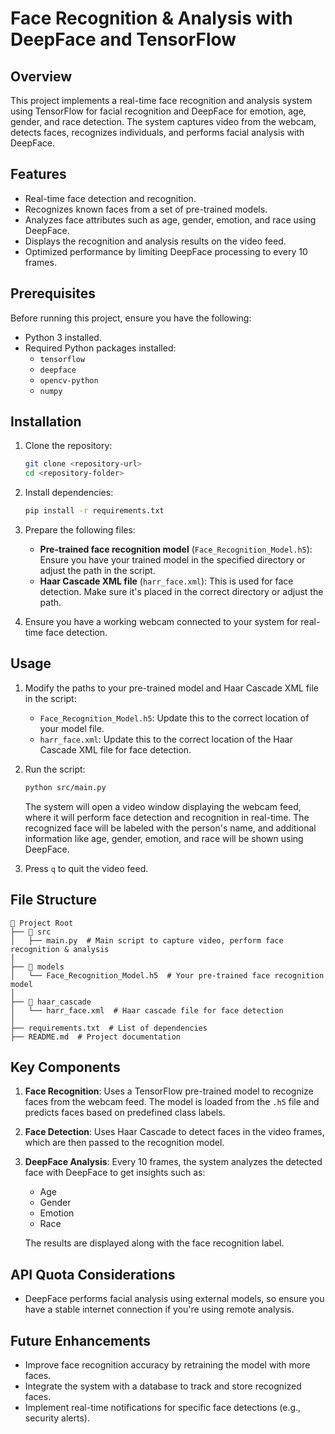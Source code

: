 # Face Recognition & Analysis with DeepFace and TensorFlow

## Overview
This project implements a real-time face recognition and analysis system using TensorFlow for facial recognition and DeepFace for emotion, age, gender, and race detection. The system captures video from the webcam, detects faces, recognizes individuals, and performs facial analysis with DeepFace.

## Features
- Real-time face detection and recognition.
- Recognizes known faces from a set of pre-trained models.
- Analyzes face attributes such as age, gender, emotion, and race using DeepFace.
- Displays the recognition and analysis results on the video feed.
- Optimized performance by limiting DeepFace processing to every 10 frames.

## Prerequisites
Before running this project, ensure you have the following:
- Python 3 installed.
- Required Python packages installed:
  - `tensorflow`
  - `deepface`
  - `opencv-python`
  - `numpy`
  
## Installation
1. Clone the repository:
   ```bash
   git clone <repository-url>
   cd <repository-folder>
   ```

2. Install dependencies:
   ```bash
   pip install -r requirements.txt
   ```

3. Prepare the following files:
   - **Pre-trained face recognition model** (`Face_Recognition_Model.h5`): Ensure you have your trained model in the specified directory or adjust the path in the script.
   - **Haar Cascade XML file** (`harr_face.xml`): This is used for face detection. Make sure it's placed in the correct directory or adjust the path.

4. Ensure you have a working webcam connected to your system for real-time face detection.

## Usage
1. Modify the paths to your pre-trained model and Haar Cascade XML file in the script:
   - `Face_Recognition_Model.h5`: Update this to the correct location of your model file.
   - `harr_face.xml`: Update this to the correct location of the Haar Cascade XML file for face detection.

2. Run the script:
   ```bash
   python src/main.py
   ```

   The system will open a video window displaying the webcam feed, where it will perform face detection and recognition in real-time. The recognized face will be labeled with the person's name, and additional information like age, gender, emotion, and race will be shown using DeepFace.

3. Press `q` to quit the video feed.

## File Structure
```
📂 Project Root
├── 📂 src
│   ├── main.py  # Main script to capture video, perform face recognition & analysis
│
├── 📂 models
│   └── Face_Recognition_Model.h5  # Your pre-trained face recognition model
│
├── 📂 haar_cascade
│   └── harr_face.xml  # Haar cascade file for face detection
│
├── requirements.txt  # List of dependencies
├── README.md  # Project documentation
```

## Key Components
1. **Face Recognition**: Uses a TensorFlow pre-trained model to recognize faces from the webcam feed. The model is loaded from the `.h5` file and predicts faces based on predefined class labels.
   
2. **Face Detection**: Uses Haar Cascade to detect faces in the video frames, which are then passed to the recognition model.

3. **DeepFace Analysis**: Every 10 frames, the system analyzes the detected face with DeepFace to get insights such as:
   - Age
   - Gender
   - Emotion
   - Race

   The results are displayed along with the face recognition label.

## API Quota Considerations
- DeepFace performs facial analysis using external models, so ensure you have a stable internet connection if you're using remote analysis.

## Future Enhancements
- Improve face recognition accuracy by retraining the model with more faces.
- Integrate the system with a database to track and store recognized faces.
- Implement real-time notifications for specific face detections (e.g., security alerts).
  
